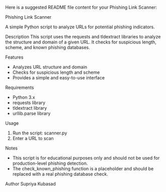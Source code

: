 Here is a suggested README file content for your Phishing Link Scanner:

Phishing Link Scanner

A simple Python script to analyze URLs for potential phishing indicators.

Description
This script uses the requests and tldextract libraries to analyze the structure and domain of a given URL. It checks for suspicious length, scheme, and known phishing databases.

Features
- Analyzes URL structure and domain
- Checks for suspicious length and scheme
- Provides a simple and easy-to-use interface

Requirements
- Python 3.x
- requests library
- tldextract library
- urllib.parse library

Usage
1. Run the script: scanner.py
2. Enter a URL to scan

Notes
- This script is for educational purposes only and should not be used for production-level phishing detection.
- The check_known_phishing function is a placeholder and should be replaced with a real phishing database check.

Author
Supriya Kubasad

